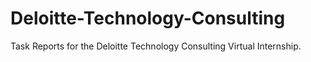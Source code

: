 # Deloitte-Technology-Consulting
Task Reports for the Deloitte Technology Consulting Virtual Internship.
